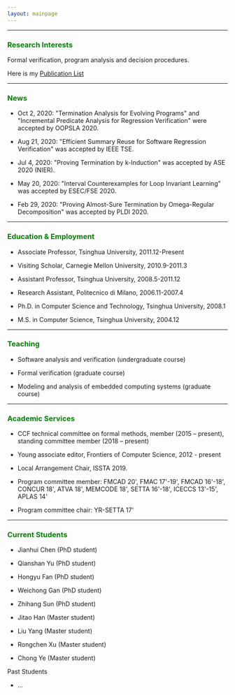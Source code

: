 ```yaml
---
layout: mainpage
---
```


---

### <font color=green>Research Interests</font>

Formal verification, program analysis and decision procedures.

Here is my [Publication List](./publications.html)

---


### <font color=green>News</font>

- Oct 2, 2020: "Termination Analysis for Evolving Programs" and "Incremental Predicate Analysis for Regression Verification" were accepted by OOPSLA 2020.

- Aug 21, 2020: "Efficient Summary Reuse for Software Regression Verification" was accepted by IEEE TSE.

- Jul 4, 2020: "Proving Termination by k-Induction" was accepted by ASE 2020 (NIER).

- May 20, 2020: "Interval Counterexamples for Loop Invariant Learning" was accepted by ESEC/FSE 2020.

- Feb 29, 2020: "Proving Almost-Sure Termination by Omega-Regular Decomposition" was accepted by PLDI 2020.

---

### <font color=green>Education & Employment</font>

- Associate Professor, Tsinghua University, 2011.12-Present

- Visiting Scholar, Carnegie Mellon University, 2010.9-2011.3

- Assistant Professor, Tsinghua University, 2008.5-2011.12

- Research Assistant, Politecnico di Milano, 2006.11-2007.4

- Ph.D. in Computer Science and Technology, Tsinghua University, 2008.1

- M.S. in Computer Science, Tsinghua University, 2004.12

---

### <font color=green>Teaching</font>

- Software analysis and verification (undergraduate course)
  
- Formal verification (graduate course)

- Modeling and analysis of embedded computing systems (graduate course)

---

### <font color=green>Academic Services</font>

- CCF technical committee on formal methods, member (2015 – present), standing committee member (2018 – present)
  
- Young associate editor, Frontiers of Computer Science, 2012 - present

- Local Arrangement Chair, ISSTA 2019.

- Program committee member: FMCAD 20', FMAC 17'-19', FMCAD 16'-18', CONCUR 18', ATVA 18', MEMCODE 18', SETTA 16'-18', ICECCS 13'-15', APLAS 14'

- Program committee chair: YR-SETTA 17'

---

### <font color=green>Current Students</font>

- Jianhui Chen (PhD student)

- Qianshan Yu (PhD student)

- Hongyu Fan (PhD student)

- Weichong Gan (PhD student)

- Zhihang Sun (PhD student)

- Jitao Han (Master student)

- Liu Yang (Master student)

- Rongchen Xu (Master student)

- Chong Ye (Master student)

Past Students

- ...